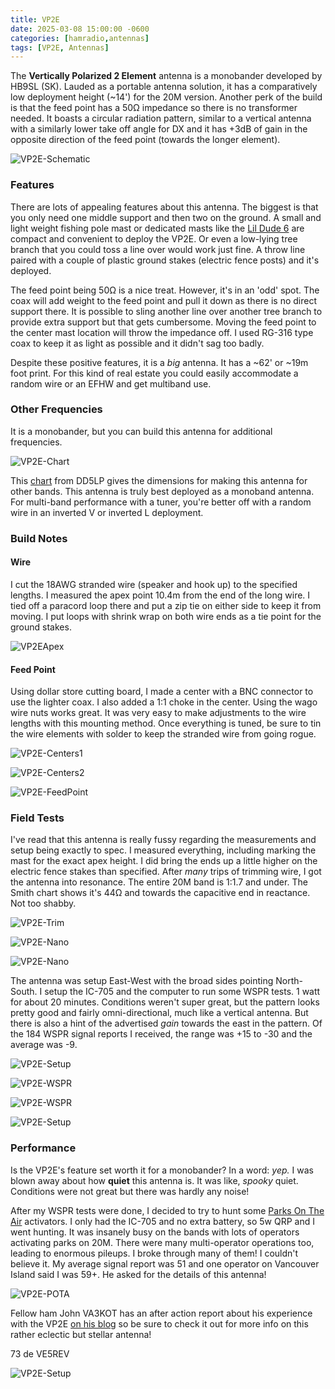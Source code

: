 ```yaml
---
title: VP2E
date: 2025-03-08 15:00:00 -0600
categories: [hamradio,antennas]
tags: [VP2E, Antennas]
---
```


The **Vertically Polarized 2 Element** antenna is a monobander developed by HB9SL (SK). Lauded as a portable antenna solution, it has a comparatively low deployment height (~14') for the 20M version. Another perk of the build is that the feed point has a 50Ω impedance so there is no transformer needed. It boasts a circular radiation pattern, similar to a vertical antenna with a similarly lower take off angle for DX and it has +3dB of gain in the opposite direction of the feed point (towards the longer element).

![VP2E-Schematic](/assets/VP2E/VP2EAntenna.webp)

### Features

There are lots of appealing features about this antenna. The biggest is that you only need one middle support and then two on the ground. A small and light weight fishing pole mast or dedicated masts like the [Lil Dude 6](https://www.etsy.com/ca/listing/1772235734/portable-ham-radio-mast-hrd-ld6-lil-dude) are compact and convenient to deploy the VP2E. Or even a low-lying tree branch that you could toss a line over would work just fine. A throw line paired with a couple of plastic ground stakes (electric fence posts) and it's deployed. 

The feed point being 50Ω is a nice treat. However, it's in an 'odd' spot. The coax will add weight to the feed point and pull it down as there is no direct support there. It is possible to sling another line over another tree branch to provide extra support but that gets cumbersome. Moving the feed point to the center mast location will throw the impedance off. I used RG-316 type coax to keep it as light as possible and it didn't sag too badly.

Despite these positive features, it is a *big* antenna. It has a ~62' or ~19m foot print. For this kind of real estate you could easily accommodate a random wire or an EFHW and get multiband use. 

### Other Frequencies

It is a monobander, but you can build this antenna for additional frequencies. 

![VP2E-Chart](/assets/VP2E/VP2EAntennaCalc.webp)

This [chart](https://dd5lp.com/antennas/hb9sl-vp2e-wire-directional-antenna/) from DD5LP gives the dimensions for making this antenna for other bands. This antenna is truly best deployed as a monoband antenna. For multi-band performance with a tuner, you're better off with a random wire in an inverted V or inverted L deployment.

### Build Notes

#### Wire
I cut the 18AWG stranded wire (speaker and hook up) to the specified lengths. I measured the apex point 10.4m from the end of the long wire. I tied off a paracord loop there and put a zip tie on either side to keep it from moving. I put loops with shrink wrap on both wire ends as a tie point for the ground stakes.

![VP2EApex](/assets/VP2E/VP2E-Apex.webp)

#### Feed Point
Using dollar store cutting board, I made a center with a BNC connector to use the lighter coax. I also added a 1:1 choke in the center. Using the wago wire nuts works great. It was very easy to make adjustments to the wire lengths with this mounting method. Once everything is tuned, be sure to tin the wire elements with solder to keep the stranded wire from going rogue.

![VP2E-Centers1](/assets/VP2E/VP2E-Centers.webp)

![VP2E-Centers2](/assets/VP2E/VP2E-Centers2.webp)

![VP2E-FeedPoint](/assets/VP2E/VP2E-FeedPoint.webp)

### Field Tests

I've read that this antenna is really fussy regarding the measurements and setup being exactly to spec. I measured everything, including marking the mast for the exact apex height. I did bring the ends up a little higher on the electric fence stakes than specified. After *many* trips of trimming wire, I got the antenna into resonance. The entire 20M band is 1:1.7 and under. The Smith chart shows it's 44Ω and towards the capacitive end in reactance. Not too shabby.

![VP2E-Trim](/assets/VP2E/VP2E-Trim.webp)

![VP2E-Nano](/assets/VP2E/VP2E-COMBO.webp)

![VP2E-Nano](/assets/VP2E/VP2E-SWR.webp)

The antenna was setup East-West with the broad sides pointing North-South. I setup the IC-705 and the computer to run some WSPR tests. 1 watt for about 20 minutes. Conditions weren't super great, but the pattern looks pretty good and fairly omni-directional, much like a vertical antenna. But there is also a hint of the advertised *gain* towards the east in the pattern. Of the 184 WSPR signal reports I received, the range was +15 to -30 and the average was -9. 

![VP2E-Setup](/assets/VP2E/VP2E-Setup.webp)

![VP2E-WSPR](/assets/VP2E/VP2E-WSRP-Close.webp)

![VP2E-WSPR](/assets/VP2E/VP2E-WSRP.webp)

![VP2E-Setup](/assets/VP2E/VP2E-Setup2.webp)

### Performance
Is the VP2E's feature set worth it for a monobander? In a word: *yep.* I was blown away about how **quiet** this antenna is. It was like, *spooky* quiet. Conditions were not great but there was hardly any noise! 

After my WSPR tests were done, I decided to try to hunt some [Parks On The Air](https://pota.app/#/) activators. I only had the IC-705 and no extra battery, so 5w QRP and I went hunting. It was insanely busy on the bands with lots of operators activating parks on 20M. There were many multi-operator operations too, leading to enormous pileups. I broke through many of them! I couldn't believe it. My average signal report was 51 and one operator on Vancouver Island said I was 59+. He asked for the details of this antenna! 

![VP2E-POTA](/assets/VP2E/VP2E-POTA.webp)

Fellow ham John VA3KOT has an after action report about his experience with the VP2E [on his blog](https://hamradiooutsidethebox.ca/2023/02/15/the-vp2e-a-strange-but-proven-antenna/) so be sure to check it out for more info on this rather eclectic but stellar antenna!

73 de VE5REV

![VP2E-Setup](/assets/VP2E/VP2E-SetupWide.webp)
